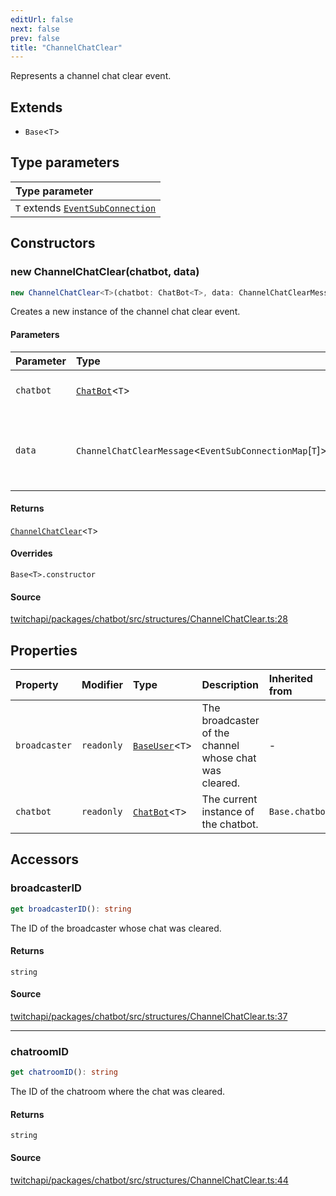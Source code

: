 ```yaml
---
editUrl: false
next: false
prev: false
title: "ChannelChatClear"
---
```


Represents a channel chat clear event.

## Extends

- `Base`\<`T`\>

## Type parameters

| Type parameter |
| :------ |
| `T` extends [`EventSubConnection`](/api/chatbot/enumerations/eventsubconnection/) |

## Constructors

### new ChannelChatClear(chatbot, data)

```ts
new ChannelChatClear<T>(chatbot: ChatBot<T>, data: ChannelChatClearMessage<EventSubConnectionMap[T]>): ChannelChatClear<T>
```

Creates a new instance of the channel chat clear event.

#### Parameters

| Parameter | Type | Description |
| :------ | :------ | :------ |
| `chatbot` | [`ChatBot`](/api/chatbot/classes/chatbot/)\<`T`\> | The current instance of the chatbot. |
| `data` | `ChannelChatClearMessage`\<`EventSubConnectionMap`\[`T`\]\> | The data of the chat clear event returned from the EventSub. |

#### Returns

[`ChannelChatClear`](/api/chatbot/classes/channelchatclear/)\<`T`\>

#### Overrides

`Base<T>.constructor`

#### Source

[twitchapi/packages/chatbot/src/structures/ChannelChatClear.ts:28](https://github.com/pablornc/twitchapi//blob/f8a75ccd701e54db4c91e2b0128974da23f25d14/packages/chatbot/src/structures/ChannelChatClear.ts#L28)

## Properties

| Property | Modifier | Type | Description | Inherited from |
| :------ | :------ | :------ | :------ | :------ |
| `broadcaster` | `readonly` | [`BaseUser`](/api/chatbot/classes/baseuser/)\<`T`\> | The broadcaster of the channel whose chat was cleared. | - |
| `chatbot` | `readonly` | [`ChatBot`](/api/chatbot/classes/chatbot/)\<`T`\> | The current instance of the chatbot. | `Base.chatbot` |

## Accessors

### broadcasterID

```ts
get broadcasterID(): string
```

The ID of the broadcaster whose chat was cleared.

#### Returns

`string`

#### Source

[twitchapi/packages/chatbot/src/structures/ChannelChatClear.ts:37](https://github.com/pablornc/twitchapi//blob/f8a75ccd701e54db4c91e2b0128974da23f25d14/packages/chatbot/src/structures/ChannelChatClear.ts#L37)

***

### chatroomID

```ts
get chatroomID(): string
```

The ID of the chatroom where the chat was cleared.

#### Returns

`string`

#### Source

[twitchapi/packages/chatbot/src/structures/ChannelChatClear.ts:44](https://github.com/pablornc/twitchapi//blob/f8a75ccd701e54db4c91e2b0128974da23f25d14/packages/chatbot/src/structures/ChannelChatClear.ts#L44)
